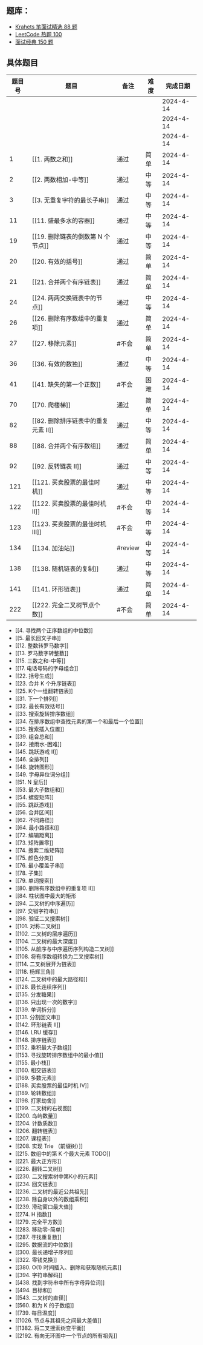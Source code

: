 ## 题库：
* [Krahets 笔面试精选 88 题](https://leetcode.cn/studyplan/selected-coding-interview/)
* [LeetCode 热题 100](https://leetcode.cn/studyplan/top-100-liked/)
* [面试经典 150 题](https://leetcode.cn/studyplan/top-interview-150/) 

## 具体题目

| 题目号 | 题目                      | 备注      | 难度  | 完成日期      |
| --- | ----------------------- | ------- | --- | --------- |
|     |                         |         |     | 2024-4-14 |
|     |                         |         |     | 2024-4-14 |
|     |                         |         |     | 2024-4-14 |
| 1   | [[1. 两数之和]]             | 通过      | 简单  | 2024-4-14 |
| 2   | [[2. 两数相加-中等]]          | 通过      | 中等  | 2024-4-14 |
| 3   | [[3. 无重复字符的最长子串]]       | 通过      | 中等  | 2024-4-14 |
| 11  | [[11. 盛最多水的容器]]         | 通过      | 中等  | 2024-4-14 |
| 19  | [[19. 删除链表的倒数第 N 个节点]]  | 通过      | 中等  | 2024-4-14 |
| 20  | [[20. 有效的括号]]           | 通过      | 简单  | 2024-4-14 |
| 21  | [[21. 合并两个有序链表]]        | 通过      | 简单  | 2024-4-14 |
| 24  | [[24. 两两交换链表中的节点]]      | 通过      | 中等  | 2024-4-14 |
| 26  | [[26. 删除有序数组中的重复项]]     | 通过      | 简单  | 2024-4-14 |
| 27  | [[27. 移除元素]]            | #不会     | 简单  | 2024-4-14 |
| 36  | [[36. 有效的数独]]           | 通过      | 中等  | 2024-4-14 |
| 41  | [[41. 缺失的第一个正数]]        | #不会     | 困难  | 2024-4-14 |
| 70  | [[70. 爬楼梯]]             | 通过      | 简单  | 2024-4-14 |
| 82  | [[82. 删除排序链表中的重复元素 II]] | 通过      | 中等  | 2024-4-14 |
| 88  | [[88. 合并两个有序数组]]        | 通过      | 简单  | 2024-4-14 |
| 92  | [[92. 反转链表 II]]         | 通过      | 中等  | 2024-4-14 |
| 121 | [[121. 买卖股票的最佳时机]]      | 通过      | 中等  | 2024-4-14 |
| 122 | [[122. 买卖股票的最佳时机 II]]   | #不会     | 中等  | 2024-4-14 |
| 123 | [[123. 买卖股票的最佳时机 III]]  | #不会     | 中等  | 2024-4-14 |
| 134 | [[134. 加油站]]            | #review | 中等  | 2024-4-14 |
| 138 | [[138. 随机链表的复制]]        | 通过      | 中等  | 2024-4-14 |
| 141 | [[141. 环形链表]]           | 通过      | 简单  | 2024-4-14 |
| 222 | [[222. 完全二叉树节点个数]]      | #不会     | 简单  | 2024-4-14 |
 
* [[4. 寻找两个正序数组的中位数]]
* [[5. 最长回文子串]]
* [[12. 整数转罗马数字]]
* [[13. 罗马数字转整数]]
* [[15. 三数之和-中等]]
* [[17. 电话号码的字母组合]] 
* [[22. 括号生成]]
* [[23. 合并 K 个升序链表]]
* [[25. K个一组翻转链表]]
* [[31. 下一个排列]]
* [[32. 最长有效括号]]
* [[33. 搜索旋转排序数组]]
* [[34. 在排序数组中查找元素的第一个和最后一个位置]]
* [[35. 搜索插入位置]] 
* [[39. 组合总和]]
* [[42. 接雨水-困难]]
* [[45. 跳跃游戏 II]]
* [[46. 全排列]]
* [[48. 旋转图形]]
* [[49. 字母异位词分组]]
* [[51. N 皇后]]
* [[53. 最大子数组和]]
* [[54. 螺旋矩阵]]
* [[55. 跳跃游戏]]
* [[56. 合并区间]]
* [[62. 不同路径]]
* [[64. 最小路径和]]
* [[72. 编辑距离]]
* [[73. 矩阵置零]]
* [[74. 搜索二维矩阵]]
* [[75. 颜色分类]]
* [[76. 最小覆盖子串]]
* [[78. 子集]]
* [[79. 单词搜索]]
* [[80. 删除有序数组中的重复项 II]]
* [[84. 柱状图中最大的矩形 
* [[94. 二叉树的中序遍历]]
* [[97. 交错字符串]]
* [[98. 验证二叉搜索树]]
* [[101. 对称二叉树]]
* [[102. 二叉树的层序遍历]]
* [[104. 二叉树的最大深度]]
* [[105. 从前序与中序遍历序列构造二叉树]]
* [[108. 将有序数组转换为二叉搜索树]]
* [[114. 二叉树展开为链表]]
* [[118. 杨辉三角]]
* [[124. 二叉树中的最大路径和]]
* [[128. 最长连续序列]]
* [[135. 分发糖果]]
* [[136. 只出现一次的数字]]
* [[139. 单词拆分]]
* [[131. 分割回文串]]
* [[142. 环形链表 II]]
* [[146. LRU 缓存]]
* [[148. 排序链表]]
* [[152. 乘积最大子数组]]
* [[153. 寻找旋转排序数组中的最小值]]
* [[155. 最小栈]]
* [[160. 相交链表]]
* [[169. 多数元素]]
* [[188. 买卖股票的最佳时机 IV]]
* [[189. 轮转数组]]
* [[198. 打家劫舍]]
* [[199. 二叉树的右视图]]
* [[200. 岛屿数量]]
* [[204. 计数质数]]
* [[206. 翻转链表]]
* [[207. 课程表]]
* [[208. 实现 Trie （前缀树）]]
* [[215. 数组中的第 K 个最大元素 TODO]]
* [[221. 最大正方形]]
* [[226. 翻转二叉树]]
* [[230. 二叉搜索树中第K小的元素]]
* [[234. 回文链表]]
* [[236. 二叉树的最近公共祖先]]
* [[238. 除自身以外的数组乘积]]
* [[239. 滑动窗口最大值]]
* [[274. H 指数]]
* [[279. 完全平方数]]
* [[283. 移动零-简单]]
* [[287. 寻找重复数]]
* [[295. 数据流的中位数]]
* [[300. 最长递增子序列]]
* [[322. 零钱兑换]]
* [[380. O(1) 时间插入、删除和获取随机元素]]
* [[394. 字符串解码]]
* [[438. 找到字符串中所有字母异位词]]
* [[494. 目标和]]
* [[543. 二叉树的直径]]
* [[560. 和为 K 的子数组]]
* [[739. 每日温度]]
* [[1026. 节点与其祖先之间最大差值]]
* [[1382. 将二叉搜索树变平衡]]
* [[2192. 有向无环图中一个节点的所有祖先]]

